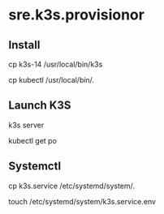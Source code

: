 # sre.k3s.provisionor

## Install

cp k3s-14 /usr/local/bin/k3s 

cp kubectl /usr/local/bin/. 


## Launch K3S

k3s server

kubectl get po 

## Systemctl

cp k3s.service /etc/systemd/system/.

touch /etc/systemd/system/k3s.service.env



